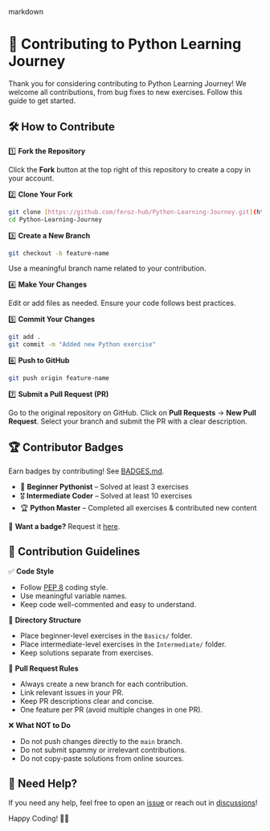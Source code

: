 markdown
# 🚀 Contributing to Python Learning Journey

Thank you for considering contributing to Python Learning Journey! We welcome all contributions, from bug fixes to new exercises. Follow this guide to get started.

## 🛠 How to Contribute

1️⃣ **Fork the Repository**

Click the **Fork** button at the top right of this repository to create a copy in your account.

2️⃣ **Clone Your Fork**

```bash
git clone [https://github.com/feroz-hub/Python-Learning-Journey.git](https://github.com/your-username/Python-Learning-Hub.git)
cd Python-Learning-Journey
```

3️⃣ **Create a New Branch**

```bash
git checkout -b feature-name
```

Use a meaningful branch name related to your contribution.

4️⃣ **Make Your Changes**

Edit or add files as needed. Ensure your code follows best practices.

5️⃣ **Commit Your Changes**

```bash
git add .
git commit -m "Added new Python exercise"
```

6️⃣ **Push to GitHub**

```bash
git push origin feature-name
```

7️⃣ **Submit a Pull Request (PR)**

Go to the original repository on GitHub.
Click on **Pull Requests** → **New Pull Request**.
Select your branch and submit the PR with a clear description.

## 🏆 Contributor Badges

Earn badges by contributing! See [BADGES.md](BADGES.md).

* 🏅 **Beginner Pythonist** – Solved at least 3 exercises
* 🎖️ **Intermediate Coder** – Solved at least 10 exercises
* 🏆 **Python Master** – Completed all exercises & contributed new content

🔹 **Want a badge?** Request it [here](link-to-issue-or-discussion-for-badge-request).

## 📌 Contribution Guidelines

✅ **Code Style**

* Follow [PEP 8](https://www.python.org/dev/peps/pep-0008/) coding style.
* Use meaningful variable names.
* Keep code well-commented and easy to understand.

📂 **Directory Structure**

* Place beginner-level exercises in the `Basics/` folder.
* Place intermediate-level exercises in the `Intermediate/` folder.
* Keep solutions separate from exercises.

📝 **Pull Request Rules**

* Always create a new branch for each contribution.
* Link relevant issues in your PR.
* Keep PR descriptions clear and concise.
* One feature per PR (avoid multiple changes in one PR).

❌ **What NOT to Do**

* Do not push changes directly to the `main` branch.
* Do not submit spammy or irrelevant contributions.
* Do not copy-paste solutions from online sources.

## 📢 Need Help?

If you need any help, feel free to open an [issue](https://github.com/your-username/Python-Learning-Hub/issues) or reach out in [discussions](https://github.com/your-username/Python-Learning-Hub/discussions)!

Happy Coding! 🚀🎉

